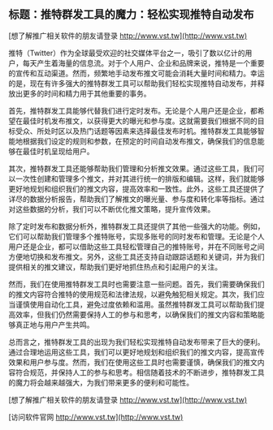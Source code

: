 ## **标题：推特群发工具的魔力：轻松实现推特自动发布**

[想了解推广相关软件的朋友请登录 http://www.vst.tw](http://www.vst.tw)

推特（Twitter）作为全球最受欢迎的社交媒体平台之一，吸引了数以亿计的用户，每天产生着海量的信息流。对于个人用户、企业和品牌来说，推特是一个重要的宣传和互动渠道。然而，频繁地手动发布推文可能会消耗大量时间和精力。幸运的是，现在有许多强大的推特群发工具可以帮助我们轻松实现推特自动发布，并释放出更多的时间和精力用于其他重要的事务。

首先，推特群发工具能够代替我们进行定时发布。无论是个人用户还是企业，都希望在最佳时机发布推文，以获得更大的曝光和参与度。这就需要我们根据不同的目标受众、所处时区以及热门话题等因素来选择最佳发布时机。推特群发工具能够智能地根据我们设定的规则和参数，在预定的时间自动发布推文，确保我们的信息能够在最佳时机呈现给用户。

其次，推特群发工具还能够帮助我们管理和分析推文效果。通过这些工具，我们可以一次性创建和管理多个推文，并对其进行统一的排版和编辑。这样，我们就能够更好地规划和组织我们的推文内容，提高效率和一致性。此外，这些工具还提供了详尽的数据分析报告，帮助我们了解推文的曝光量、参与度和转化率等指标。通过对这些数据的分析，我们可以不断优化推文策略，提升宣传效果。

除了定时发布和数据分析外，推特群发工具还提供了其他一些强大的功能。例如，它们可以帮助我们管理多个推特账号，实现多账号的同时发布和管理。无论是个人用户还是企业，都可以借助这些工具轻松管理自己的推特账号，并在不同账号之间方便地切换和发布推文。另外，这些工具还支持自动跟踪话题和关键词，并为我们提供相关的推文建议，帮助我们更好地抓住热点和引起用户的关注。

然而，我们在使用推特群发工具时也需要注意一些问题。首先，我们需要确保我们的推文内容符合推特的使用规范和法律法规，以避免触犯相关规定。其次，我们应当谨慎使用自动化工具，避免过度依赖和滥用。虽然推特群发工具可以帮助我们提高效率，但我们仍然需要保持人工的参与和思考，以确保我们的推文内容和策略能够真正地与用户产生共鸣。

总而言之，推特群发工具的出现为我们轻松实现推特自动发布带来了巨大的便利。通过合理地运用这些工具，我们可以更好地规划和组织我们的推文内容，提高宣传效果和用户参与度。然而，我们在使用这些工具时也需要谨慎，确保我们的推文内容符合规范，并保持人工的参与和思考。相信随着技术的不断进步，推特群发工具的魔力将会越来越强大，为我们带来更多的便利和可能性。

[想了解推广相关软件的朋友请登录 http://www.vst.tw](http://www.vst.tw)


[访问软件官网 http://www.vst.tw](http://www.vst.tw)
